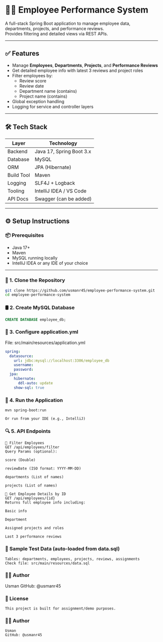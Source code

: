 # 👨‍💼 Employee Performance System

A full-stack Spring Boot application to manage employee data, departments, projects, and performance reviews.  
Provides filtering and detailed views via REST APIs.

---

## ✅ Features

- Manage **Employees**, **Departments**, **Projects**, and **Performance Reviews**
- Get detailed employee info with latest 3 reviews and project roles
- Filter employees by:
  - Review score
  - Review date
  - Department name (contains)
  - Project name (contains)
- Global exception handling
- Logging for service and controller layers

---

## 🛠️ Tech Stack

| Layer         | Technology                    |
|---------------|-------------------------------|
| Backend       | Java 17, Spring Boot 3.x       |
| Database      | MySQL                         |
| ORM           | JPA (Hibernate)               |
| Build Tool    | Maven                         |
| Logging       | SLF4J + Logback               |
| Tooling       | IntelliJ IDEA / VS Code       |
| API Docs      | Swagger (can be added)        |

---

## ⚙️ Setup Instructions

### 📦 Prerequisites

- Java 17+
- Maven
- MySQL running locally
- IntelliJ IDEA or any IDE of your choice

---

### 🔄 1. Clone the Repository

```bash
git clone https://github.com/usmanr45/employee-performance-system.git
cd employee-performance-system
```

### 🛢️ 2. Create MySQL Database
```sql
CREATE DATABASE employee_db;
```

### 🔧 3. Configure application.yml
File: src/main/resources/application.yml
```yaml
spring:
  datasource:
    url: jdbc:mysql://localhost:3306/employee_db
    username: 
    password: 
  jpa:
    hibernate:
      ddl-auto: update
    show-sql: true
```

### 🚀 4. Run the Application
```
mvn spring-boot:run

Or run from your IDE (e.g., IntelliJ)
```

### 🔍 5. API Endpoints
```
🔹 Filter Employees
GET /api/employees/filter
Query Params (optional):

score (Double)

reviewDate (ISO format: YYYY-MM-DD)

departments (List of names)

projects (List of names)

🔹 Get Employee Details by ID
GET /api/employees/{id}
Returns full employee info including:

Basic info

Department

Assigned projects and roles

Last 3 performance reviews

```

### 🧪 Sample Test Data (auto-loaded from data.sql)
```
Tables: departments, employees, projects, reviews, assignments
Check file: src/main/resources/data.sql
```

### 👨‍💻 Author
Usman
GitHub: @usmanr45

### 📄 License
```
This project is built for assignment/demo purposes.
```

### 👨‍💻 Author
```
Usman
GitHub: @usmanr45
```
